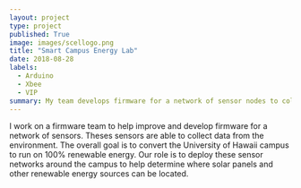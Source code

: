 ```yaml
---
layout: project
type: project
published: True
image: images/scellogo.png
title: "Smart Campus Energy Lab"
date: 2018-08-28
labels:
  - Arduino
  - Xbee
  - VIP
summary: My team develops firmware for a network of sensor nodes to collect meteorological data.
---
```


I work on a firmware team to help improve and develop firmware for a network of sensors. Theses sensors are able to collect data from the environment. The overall goal is to convert the University of Hawaii campus to run on 100% renewable energy. Our role is to deploy these sensor networks around the campus to help determine where solar panels and other renewable energy sources can be located.